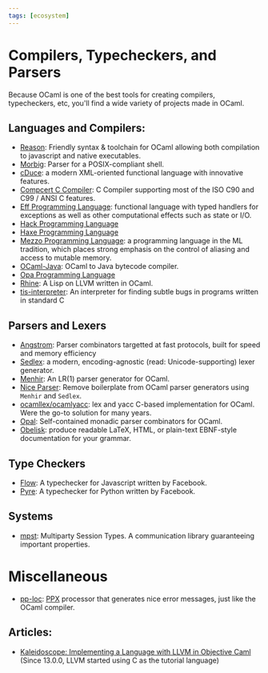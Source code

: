 ```yaml
---
tags: [ecosystem]
---
```


# Compilers, Typecheckers, and Parsers

Because OCaml is one of the best tools for creating compilers, typecheckers, etc, you'll find a wide variety of projects made in OCaml.

## Languages and Compilers:

* [Reason](https://reasonml.github.io/):
Friendly syntax & toolchain for OCaml allowing both compilation to javascript and native executables.
* [Morbig](https://github.com/colis-anr/morbig):
Parser for a POSIX-compliant shell.
* [cDuce](http://www.cduce.org/):
a modern XML-oriented functional language with innovative features.
* [Compcert C Compiler](http://compcert.inria.fr/):
C Compiler supporting most of the ISO C90 and C99 / ANSI C  features.
* [Eff Programming Language](http://www.eff-lang.org/):
functional language with typed handlers for exceptions as well as other computational effects such as state or I/O.
* [Hack Programming Language](http://hacklang.org/) 
* [Haxe Programming Language](http://haxe.org/) 
* [Mezzo Programming Language](http://protz.github.io/mezzo/):
a programming language in the ML tradition,
which places strong emphasis on the control of aliasing and access to mutable memory.
* [OCaml-Java](http://www.ocamljava.org):
OCaml to Java bytecode compiler.
* [Opa Programming Language](http://opalang.org/) 
* [Rhine](https://github.com/artagnon/rhine-ml):
A Lisp on LLVM written in OCaml.
* [tis-interpreter](https://github.com/TrustInSoft/tis-interpreter):
An interpreter for finding subtle bugs in programs written in standard C

## Parsers and Lexers

* [Angstrom](https://github.com/inhabitedtype/angstrom):
Parser combinators targetted at fast protocols, built for speed and memory efficiency
* [Sedlex](https://github.com/alainfrisch/sedlex):
a modern, encoding-agnostic (read: Unicode-supporting) lexer generator.
* [Menhir](http://gallium.inria.fr/~fpottier/menhir):
An LR(1) parser generator for OCaml.
* [Nice Parser](https://github.com/smolkaj/nice-parser):
Remove boilerplate from OCaml parser generators using `Menhir` and `Sedlex`.
* [ocamllex/ocamlyacc](https://caml.inria.fr/pub/docs/manual-ocaml/lexyacc.html):
lex and yacc C-based implementation for OCaml. Were the go-to solution for many years.
* [Opal](https://github.com/pyrocat101/opal):
Self-contained monadic parser combinators for OCaml.
* [Obelisk](https://github.com/Lelio-Brun/Obelisk):
produce readable LaTeX, HTML, or plain-text EBNF-style documentation for your grammar.

## Type Checkers

* [Flow](https://github.com/facebook/flow):
A typechecker for Javascript written by Facebook.
* [Pyre](https://github.com/facebook/pyre-check):
A typechecker for Python written by Facebook.

## Systems

* [mpst](https://github.com/keigoi/ocaml-mpst):
Multiparty Session Types. A communication library guaranteeing important properties.

# Miscellaneous
* [pp-loc](https://github.com/Armael/pp_loc):
[PPX](ppx.md) processor that generates nice error messages, just like the OCaml compiler.

## Articles:

* [Kaleidoscope: Implementing a Language with LLVM in Objective Caml](https://releases.llvm.org/12.0.0/docs/tutorial/OCamlLangImpl1.html) (Since 13.0.0, LLVM started using C as the tutorial language)


